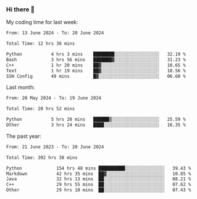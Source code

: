 ### Hi there 👋

My coding time for last week:

<!--START_SECTION:week-->

```txt
From: 13 June 2024 - To: 20 June 2024

Total Time: 12 hrs 36 mins

Python           4 hrs 3 mins    ████████░░░░░░░░░░░░░░░░░   32.19 %
Bash             3 hrs 56 mins   ███████▓░░░░░░░░░░░░░░░░░   31.23 %
C++              1 hr 20 mins    ██▓░░░░░░░░░░░░░░░░░░░░░░   10.65 %
Text             1 hr 19 mins    ██▓░░░░░░░░░░░░░░░░░░░░░░   10.56 %
SSH Config       49 mins         █▓░░░░░░░░░░░░░░░░░░░░░░░   06.60 %
```

<!--END_SECTION:week-->

Last month:

<!--START_SECTION:month-->

```txt
From: 20 May 2024 - To: 19 June 2024

Total Time: 20 hrs 52 mins

Python           5 hrs 20 mins   ██████▒░░░░░░░░░░░░░░░░░░   25.59 %
Other            3 hrs 24 mins   ████░░░░░░░░░░░░░░░░░░░░░   16.35 %
```

<!--END_SECTION:month-->

The past year:

<!--START_SECTION:year-->

```txt
From: 21 June 2023 - To: 20 June 2024

Total Time: 392 hrs 38 mins

Python             154 hrs 48 mins ██████████░░░░░░░░░░░░░░░   39.43 %
Markdown           42 hrs 35 mins  ██▓░░░░░░░░░░░░░░░░░░░░░░   10.85 %
Java               32 hrs 13 mins  ██░░░░░░░░░░░░░░░░░░░░░░░   08.21 %
C++                29 hrs 55 mins  ██░░░░░░░░░░░░░░░░░░░░░░░   07.62 %
Other              29 hrs 10 mins  ██░░░░░░░░░░░░░░░░░░░░░░░   07.43 %
```

<!--END_SECTION:year-->
